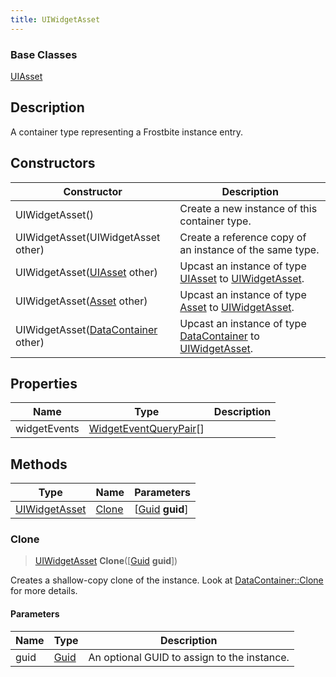 ```yaml
---
title: UIWidgetAsset
---
```

### Base Classes

[UIAsset](/vext/ref/fb/uiasset/)

## Description

A container type representing a Frostbite instance entry.

## Constructors

| Constructor                                                              | Description                                                                                                       |
| ------------------------------------------------------------------------ | ----------------------------------------------------------------------------------------------------------------- |
| UIWidgetAsset()                                                          | Create a new instance of this container type.                                                                     |
| UIWidgetAsset(UIWidgetAsset other)                                       | Create a reference copy of an instance of the same type.                                                          |
| UIWidgetAsset([UIAsset](/vext/ref/fb/uiasset/) other)                                  | Upcast an instance of type [UIAsset](/vext/ref/fb/uiasset/) to [UIWidgetAsset](/vext/ref/fb/uiwidgetasset/).                                  |
| UIWidgetAsset([Asset](/vext/ref/fb/asset/) other)                                      | Upcast an instance of type [Asset](/vext/ref/fb/asset/) to [UIWidgetAsset](/vext/ref/fb/uiwidgetasset/).                                      |
| UIWidgetAsset([DataContainer](/vext/ref/shared/class/datacontainer) other) | Upcast an instance of type [DataContainer](/vext/ref/shared/class/datacontainer) to [UIWidgetAsset](/vext/ref/fb/uiwidgetasset/). |

## Properties

| Name         | Type                                             | Description |
| ------------ | ------------------------------------------------ | ----------- |
| widgetEvents | [WidgetEventQueryPair](/vext/ref/fb/widgeteventquerypair/)\[\] |             |

## Methods

| Type                           | Name            | Parameters                                     |
| ------------------------------ | --------------- | ---------------------------------------------- |
| [UIWidgetAsset](/vext/ref/fb/uiwidgetasset/) | [Clone](#clone) | \[[Guid](/vext/ref/shared/class/guid) **guid**\] |

### Clone

> [UIWidgetAsset](/vext/ref/fb/uiwidgetasset/) **Clone**(\[[Guid](/vext/ref/shared/class/guid) **guid**\])

Creates a shallow-copy clone of the instance. Look at [DataContainer::Clone](/vext/ref/shared/class/datacontainer#clone) for more details.

#### Parameters

| Name | Type         | Description                                 |
| ---- | ------------ | ------------------------------------------- |
| guid | [Guid](/vext/ref/shared/class/guid/) | An optional GUID to assign to the instance. |
